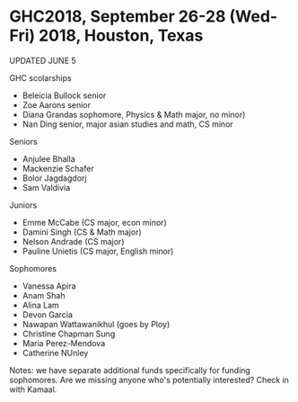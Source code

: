# GHC2018, September 26-28 (Wed-Fri) 2018, Houston, Texas 


UPDATED JUNE 5

GHC scolarships 
*  Beleicia Bullock senior 
*  Zoe Aarons  senior 
*  Diana Grandas sophomore, Physics & Math major, no minor) 
*  Nan Ding senior, major asian studies and math, CS minor 




Seniors 
*  Anjulee Bhalla
*  Mackenzie Schafer
*  Bolor Jagdagdorj
*  Sam Valdivia 

Juniors
*  Emme McCabe   (CS major, econ minor)
*  Damini Singh  (CS & Math major) 
*  Nelson Andrade (CS major)
*  Pauline Unietis (CS major, English minor)

Sophomores 
*  Vanessa Apira
*  Anam Shah 
*  Alina Lam 
*  Devon Garcia 
*  Nawapan Wattawanikhul (goes by Ploy) 
*  Christine Chapman Sung 
*  Maria Perez-Mendova 
*  Catherine NUnley 




Notes: 
we have separate additional funds specifically for funding sophomores. 
Are we missing anyone who's potentially interested? 
Check in with Kamaal. 





